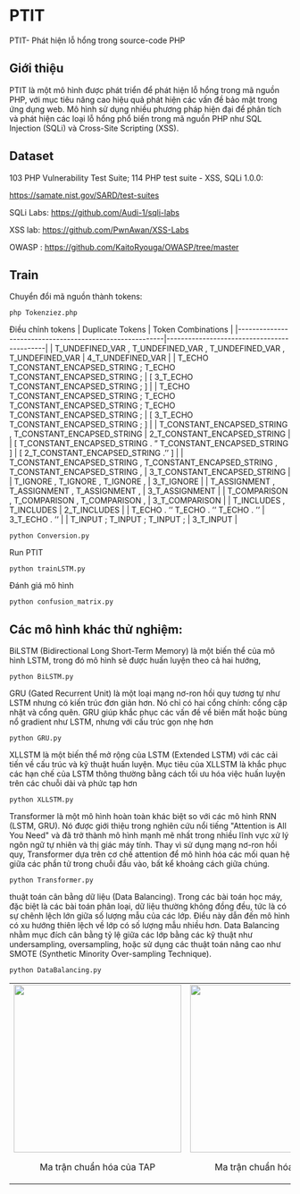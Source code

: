 # PTIT
PTIT- Phát hiện lỗ hổng trong source-code PHP
## Giới thiệu 
PTIT là một mô hình được phát triển để phát hiện lỗ hổng trong mã nguồn PHP, với mục tiêu nâng cao hiệu quả phát hiện các vấn đề bảo mật trong ứng dụng web. Mô hình sử dụng nhiều phương pháp hiện đại để phân tích và phát hiện các loại lỗ hổng phổ biến trong mã nguồn PHP như SQL Injection (SQLi) và Cross-Site Scripting (XSS).
## Dataset 
103	PHP Vulnerability Test Suite; 114	PHP test suite - XSS, SQLi 1.0.0:

https://samate.nist.gov/SARD/test-suites

SQLi Labs: https://github.com/Audi-1/sqli-labs

XSS lab:  https://github.com/PwnAwan/XSS-Labs

OWASP : https://github.com/KaitoRyouga/OWASP/tree/master


## Train

Chuyển đổi mã nguồn thành tokens:
```
php Tokenziez.php
```
Điều chỉnh tokens
| Duplicate Tokens                                        | Token Combinations                         |
|---------------------------------------------------------|--------------------------------------------|
| T_UNDEFINED_VAR , T_UNDEFINED_VAR , T_UNDEFINED_VAR , T_UNDEFINED_VAR | 4_T_UNDEFINED_VAR                         |
| T_ECHO T_CONSTANT_ENCAPSED_STRING ; T_ECHO T_CONSTANT_ENCAPSED_STRING ; | [ 3_T_ECHO T_CONSTANT_ENCAPSED_STRING ; ] |
| T_ECHO T_CONSTANT_ENCAPSED_STRING ; T_ECHO T_CONSTANT_ENCAPSED_STRING ; T_ECHO T_CONSTANT_ENCAPSED_STRING ; | [ 3_T_ECHO T_CONSTANT_ENCAPSED_STRING ; ] |
| T_CONSTANT_ENCAPSED_STRING , T_CONSTANT_ENCAPSED_STRING | 2_T_CONSTANT_ENCAPSED_STRING              |
| [ T_CONSTANT_ENCAPSED_STRING  . ” T_CONSTANT_ENCAPSED_STRING ]  | [ 2_T_CONSTANT_ENCAPSED_STRING .’’ ]      |
| T_CONSTANT_ENCAPSED_STRING , T_CONSTANT_ENCAPSED_STRING , T_CONSTANT_ENCAPSED_STRING , | 3_T_CONSTANT_ENCAPSED_STRING             |
| T_IGNORE , T_IGNORE , T_IGNORE ,                       | 3_T_IGNORE                                |
| T_ASSIGNMENT , T_ASSIGNMENT , T_ASSIGNMENT ,            | 3_T_ASSIGNMENT                            |
| T_COMPARISON , T_COMPARISON , T_COMPARISON ,            | 3_T_COMPARISON                            |
| T_INCLUDES , T_INCLUDES                                | 2_T_INCLUDES                              |
| T_ECHO . ’’ T_ECHO . ’’ T_ECHO . ’’                    | 3_T_ECHO . ’’                             |
| T_INPUT  ;  T_INPUT  ; T_INPUT ;                        | 3_T_INPUT                                 |



```
python Conversion.py
```
Run PTIT
```
python trainLSTM.py
```
Đánh giá mô hình

```
python confusion_matrix.py
```
## Các mô hình khác thử nghiệm:
BiLSTM (Bidirectional Long Short-Term Memory) là một biến thể của mô hình LSTM, trong đó mô hình sẽ được huấn luyện theo cả hai hướng,
```
python BiLSTM.py
```
GRU (Gated Recurrent Unit) là một loại mạng nơ-ron hồi quy tương tự như LSTM nhưng có kiến trúc đơn giản hơn. Nó chỉ có hai cổng chính: cổng cập nhật và cổng quên. GRU giúp khắc phục các vấn đề về biến mất hoặc bùng nổ gradient như LSTM, nhưng với cấu trúc gọn nhẹ hơn
```
python GRU.py
```
XLLSTM là một biến thể mở rộng của LSTM (Extended LSTM) với các cải tiến về cấu trúc và kỹ thuật huấn luyện. Mục tiêu của XLLSTM là khắc phục các hạn chế của LSTM thông thường bằng cách tối ưu hóa việc huấn luyện trên các chuỗi dài và phức tạp hơn
```
python XLLSTM.py
```
Transformer là một mô hình hoàn toàn khác biệt so với các mô hình RNN (LSTM, GRU). Nó được giới thiệu trong nghiên cứu nổi tiếng "Attention is All You Need" và đã trở thành mô hình mạnh mẽ nhất trong nhiều lĩnh vực xử lý ngôn ngữ tự nhiên và thị giác máy tính. Thay vì sử dụng mạng nơ-ron hồi quy, Transformer dựa trên cơ chế attention để mô hình hóa các mối quan hệ giữa các phần tử trong chuỗi đầu vào, bất kể khoảng cách giữa chúng.
```
python Transformer.py
```
thuật toán cân bằng dữ liệu (Data Balancing). Trong các bài toán học máy, đặc biệt là các bài toán phân loại, dữ liệu thường không đồng đều, tức là có sự chênh lệch lớn giữa số lượng mẫu của các lớp. Điều này dẫn đến mô hình có xu hướng thiên lệch về lớp có số lượng mẫu nhiều hơn. Data Balancing nhằm mục đích cân bằng tỷ lệ giữa các lớp bằng các kỹ thuật như undersampling, oversampling, hoặc sử dụng các thuật toán nâng cao như SMOTE (Synthetic Minority Over-sampling Technique).
```
python DataBalancing.py
```
<table>
  <tr>
    <td align="center">
      <img src="https://github.com/user-attachments/assets/866e34f3-9e1c-461f-9531-3c66b5755ce2" width="300"/>
      <p>Ma trận chuẩn hóa của TAP</p>
    </td>
    <td align="center">
      <img src="https://github.com/user-attachments/assets/b98f075e-29fa-4682-ba8f-24d2743db476" width="300"/>
      <p>Ma trận chuẩn hóa của PTIT</p>
    </td>
  </tr>
</table>




